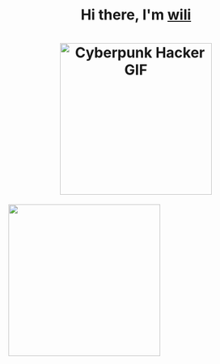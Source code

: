 <h1 align="center">
  Hi there, I'm <a href="https://e41231473.github.io/portfolio/">wili</a> 
</h1>

<h1 align="center">
  <img src="https://media4.giphy.com/media/v1.Y2lkPTc5MGI3NjExZ3JyZzc5bGN0aWVzdnA5anFrYWdrZmh0NmF4dW1uNGwzYm00bjFxcSZlcD12MV9pbnRlcm5hbF9naWZfYnlfaWQmY3Q9cw/iFy6JPjkjM9GDHykZo/giphy.gif" alt="Cyberpunk Hacker GIF" width="300"/>
</h1>

<img src="https://quickchart.io/chart?c=%7Btype%3A%27radar%27%2Cdata%3A%7Blabels%3A%5B%27HTML%27%2C%27CSS%27%2C%27JavaScript%27%2C%27Python%27%2C%27Git%27%5D%2Cdatasets%3A%5B%7Blabel%3A%27Skill%20Level%27%2Cdata%3A%5B90%2C80%2C70%2C75%2C65%5D%2CbackgroundColor%3A%27rgba(54%2C%20162%2C%20235%2C%200.4)%27%2CborderColor%3A%27rgb(54%2C%20162%2C%20235)%27%2CpointBackgroundColor%3A%27rgb(54%2C%20162%2C%20235)%27%7D%5D%7D%7D&width=300&height=300" width="300" />


